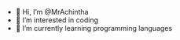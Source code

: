 - 👋 Hi, I’m @MrAchintha
- 👀 I’m interested in coding
- 🌱 I’m currently learning programming languages

<!---
MrAchintha/MrAchintha is a ✨ special ✨ repository because its `README.md` (this file) appears on your GitHub profile.
You can click the Preview link to take a look at your changes.
--->

